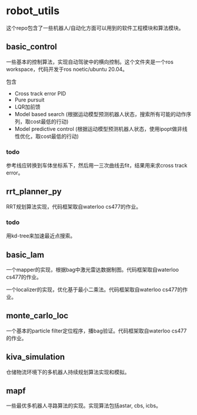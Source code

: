 # robot_utils

这个repo包含了一些机器人/自动化方面可以用到的软件工程模块和算法模块。

## basic_control
一些基本的控制算法，实现自动驾驶中的横向控制。这个文件夹是一个ros workspace，代码开发于ros noetic/ubuntu 20.04。

包含
- Cross track error PID
- Pure pursuit
- LQR加前馈
- Model based search (根据运动模型预测机器人状态，搜索所有可能的动作序列，取cost最低的行动)
- Model predictive control (根据运动模型预测机器人状态，使用ipopt做非线性优化，取cost最低的行动)

### todo
参考线应转换到车体坐标系下，然后用一三次曲线去fit，结果用来求cross track error。

## rrt_planner_py
RRT规划算法实现，代码框架取自waterloo cs477的作业。
### todo
用kd-tree来加速最近点搜索。

## basic_lam
一个mapper的实现，根据bag中激光雷达数据制图。代码框架取自waterloo cs477的作业。

一个localizer的实现，优化基于最小二乘法。代码框架取自waterloo cs477的作业。

## monte_carlo_loc
一个基本的particle filter定位程序，播bag验证。代码框架取自waterloo cs477的作业。

## kiva_simulation
仓储物流环境下的多机器人持续规划算法实现和模拟。

## mapf
一些最优多机器人寻路算法的实现。实现算法包括astar, cbs, icbs。